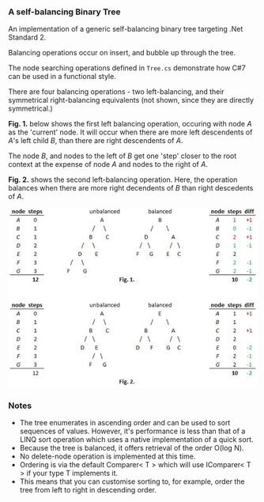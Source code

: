 ﻿### A self-balancing Binary Tree

An implementation of a generic self-balancing binary tree targeting .Net Standard 2.

Balancing operations occur on insert, and bubble up through the tree.

The node searching operations defined in ```Tree.cs``` demonstrate how C#7 can be used in a functional style.

There are four balancing operations - two left-balancing, and their symmetrical right-balancing equivalents (not shown, since they are directly symmetrical.)

**Fig. 1.** below shows the first left balancing operation, occuring with node *A* as the 'current' node. It will occur when there are more left descendents of *A*'s left child *B*, than there are right descendents of *A*. 

The node *B*, and nodes to the left of *B* get one 'step' closer to the root context at the expense of node *A* and nodes to the right of *A*.

**Fig. 2.** shows the second left-balancing operation. Here, the operation balances when there are more right decendents of *B* than right descedents of *A*.

![rebalancing nodes diagram][nodes]

[nodes]: ../assets/balancing.jpg

### Notes

- The tree enumerates in ascending order and can be used to sort sequences of values. However, it's performance is less than that of a LINQ sort operation which uses a native implementation of a quick sort.
- Because the tree is balanced, it offers retrieval of the order O(log N).
- No delete-node operation is implemented at this time.
- Ordering is via the default Comparer< T > which will use IComparer< T > if your type T implements it.
- This means that you can customise sorting to, for example, order the tree from left to right in descending order.